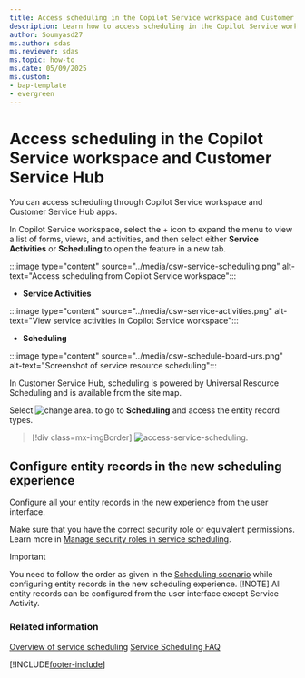 ```yaml
---
title: Access scheduling in the Copilot Service workspace and Customer Service Hub
description: Learn how to access scheduling in the Copilot Service workspace and Customer Service Hub apps.
author: Soumyasd27
ms.author: sdas
ms.reviewer: sdas
ms.topic: how-to 
ms.date: 05/09/2025
ms.custom:
- bap-template
- evergreen 
---
```


# Access scheduling in the Copilot Service workspace and Customer Service Hub

You can access scheduling through Copilot Service workspace and Customer Service Hub apps.

In Copilot Service workspace, select the + icon to expand the menu to view a list of forms, views, and activities, and then select either **Service Activities** or **Scheduling** to open the feature in a new tab.

  :::image type="content" source="../media/csw-service-scheduling.png" alt-text="Access scheduling from Copilot Service workspace":::

  - **Service Activities**
   

  :::image type="content" source="../media/csw-service-activities.png" alt-text="View service activities in Copilot Service workspace":::
  - **Scheduling**

  :::image type="content" source="../media/csw-schedule-board-urs.png" alt-text="Screenshot of service resource scheduling":::

In Customer Service Hub, scheduling is powered by Universal Resource Scheduling and is available from the site map.

Select ![change area.](../media/change-area-icon.png) to go to **Scheduling** and access the entity record types.

  > [!div class=mx-imgBorder]
  > ![access-service-scheduling.](../media//access-service-scheduling-csh.png)

## Configure entity records in the new scheduling experience

Configure all your entity records in the new experience from the user interface.

Make sure that you have the correct security role or equivalent permissions. Learn more in [Manage security roles in service scheduling](manage-security-roles.md).

> [!IMPORTANT]
> You need to follow the order as given in the [Scheduling scenario](basics-service-service-scheduling.md#scheduling-scenario) while configuring entity records in the new scheduling experience.
> [!NOTE]
> All entity records can be configured from the user interface except Service Activity.

### Related information

[Overview of service scheduling](basics-service-service-scheduling.md)
[Service Scheduling FAQ](service-scheduling-faq.md) 

[!INCLUDE[footer-include](../../includes/footer-banner.md)]
